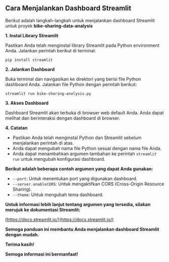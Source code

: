 ## Cara Menjalankan Dashboard Streamlit

Berikut adalah langkah-langkah untuk menjalankan dashboard Streamlit untuk proyek **bike-sharing-data-analysis**

**1. Instal Library Streamlit**

Pastikan Anda telah menginstal library Streamlit pada Python environment Anda. Jalankan perintah berikut di terminal:

```
pip install streamlit
```

**2. Jalankan Dashboard**

Buka terminal dan navigasikan ke direktori yang berisi file Python dashboard Anda. Jalankan file Python dengan perintah berikut:

```
streamlit run bike-sharing-analysis.py
```

**3. Akses Dashboard**

Dashboard Streamlit akan terbuka di browser web default Anda. Anda dapat melihat dan berinteraksi dengan dashboard di browser.

**4. Catatan**

- Pastikan Anda telah menginstal Python dan Streamlit sebelum menjalankan perintah di atas.
- Anda dapat mengubah nama file Python sesuai dengan nama file Anda.
- Anda dapat menambahkan argumen tambahan ke perintah `streamlit run` untuk mengubah konfigurasi dashboard.

**Berikut adalah beberapa contoh argumen yang dapat Anda gunakan:**

- `--port`: Untuk menentukan port yang digunakan dashboard.
- `--server.enableCORS`: Untuk mengaktifkan CORS (Cross-Origin Resource Sharing).
- `--theme`: Untuk mengubah tema dashboard.

**Untuk informasi lebih lanjut tentang argumen yang tersedia, silakan merujuk ke dokumentasi Streamlit:**

[https://docs.streamlit.io/](https://docs.streamlit.io/)

**Semoga panduan ini membantu Anda menjalankan dashboard Streamlit dengan mudah.**

**Terima kasih!**


**Semoga informasi ini bermanfaat!**
